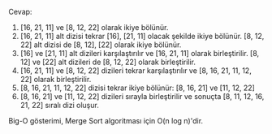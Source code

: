 Cevap:

1. [16, 21, 11] ve [8, 12, 22] olarak ikiye bölünür.
2. [16, 21, 11] alt dizisi tekrar [16], [21, 11] olacak şekilde ikiye bölünür. [8, 12, 22] alt dizisi de [8, 12], [22] olarak ikiye bölünür.
3. [16] ve [21, 11] alt dizileri karşılaştırılır ve [16, 21, 11] olarak birleştirilir. [8, 12] ve [22] alt dizileri de [8, 12, 22] olarak birleştirilir.
4. [16, 21, 11] ve [8, 12, 22] dizileri tekrar karşılaştırılır ve [8, 16, 21, 11, 12, 22] olarak birleştirilir.
5. [8, 16, 21, 11, 12, 22] dizisi tekrar ikiye bölünür: [8, 16, 21] ve [11, 12, 22]
6. [8, 16, 21] ve [11, 12, 22] dizileri sırayla birleştirilir ve sonuçta [8, 11, 12, 16, 21, 22] sıralı dizi oluşur.

Big-O gösterimi, Merge Sort algoritması için O(n log n)'dir.